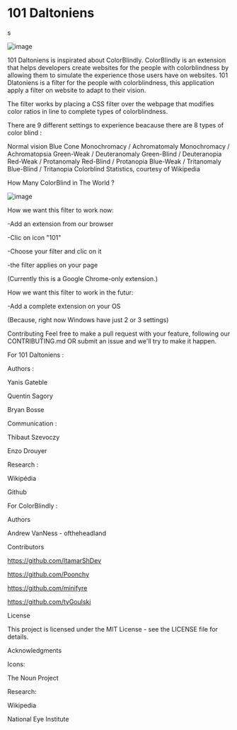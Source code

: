 <h1>101 Daltoniens</h1>s

![image](https://user-images.githubusercontent.com/59438459/135892169-a02da1d4-d7d1-4db5-9e04-a3f369e8e9f1.png)


101 Daltoniens is inspirated about ColorBlindly. ColorBlindly is an extension that helps developers create websites for the people with colorblindness by allowing them to simulate the experience those users have on websites. 101 Dlatoniens is a filter for the people with colorblindness, this application apply a filter on website to adapt to their vision.

The filter works by placing a CSS filter over the webpage that modifies color ratios in line to complete types of colorblindness.

There are 9 different settings to experience beacause there are 8 types of color blind :

Normal vision
Blue Cone Monochromacy / Achromatomaly
Monochromacy / Achromatopsia
Green-Weak / Deuteranomaly
Green-Blind / Deuteranopia
Red-Weak / Protanomaly
Red-Blind / Protanopia
Blue-Weak / Tritanomaly
Blue-Blind / Tritanopia
Colorblind Statistics, courtesy of Wikipedia

How Many ColorBlind in The World ?

![image](https://user-images.githubusercontent.com/59438459/135892104-791b5b80-ce6f-4f1f-bada-1dc4e48bcb43.png)


How we want this filter to work now:

-Add an extension from our browser

-Clic on icon "101"

-Choose your filter and clic on it

-the filter applies on your page

(Currently this is a Google Chrome-only extension.)



How we want this filter to work in the futur:

-Add a complete extension on your OS

(Because, right now Windows have just 2 or 3 settings)

Contributing
Feel free to make a pull request with your feature, following our CONTRIBUTING.md OR submit an issue and we'll try to make it happen.

For 101 Daltoniens :

Authors :

Yanis Gateble

Quentin Sagory

Bryan Bosse

Communication :

Thibaut Szevoczy

Enzo Drouyer

Research : 

Wikipédia

Github

For ColorBlindly : 

Authors

Andrew VanNess - oftheheadland

Contributors

https://github.com/ItamarShDev

https://github.com/Poonchy

https://github.com/minifyre

https://github.com/tyGoulski

License

This project is licensed under the MIT License - see the LICENSE file for details.

Acknowledgments

Icons:

The Noun Project

Research:

Wikipedia

National Eye Institute
